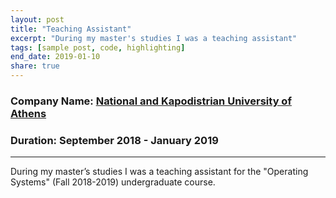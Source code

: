 ```yaml
---
layout: post
title: "Teaching Assistant"
excerpt: "During my master's studies I was a teaching assistant"
tags: [sample post, code, highlighting]
end_date: 2019-01-10
share: true
---
```


### Company Name: [National and Kapodistrian University of Athens](https://en.uoa.gr/)

### Duration: September 2018 - January 2019

---

During my master’s studies I was a teaching assistant for the "Operating Systems" (Fall 2018-2019) undergraduate course.
